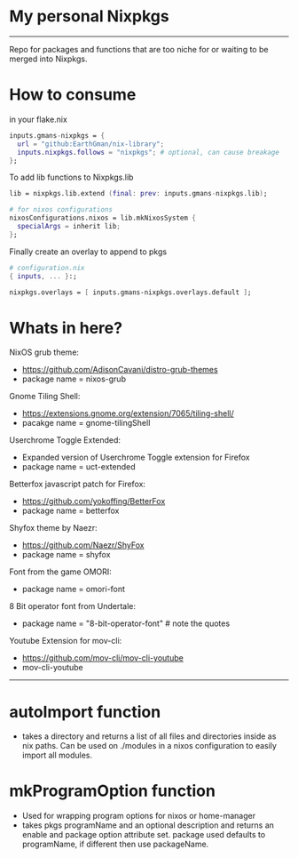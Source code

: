 # My personal Nixpkgs

------------------------------------------------------------------------

Repo for packages and functions that are too niche for or waiting to be merged into Nixpkgs.

# How to consume

in your flake.nix

```nix
inputs.gmans-nixpkgs = {
  url = "github:EarthGman/nix-library";
  inputs.nixpkgs.follows = "nixpkgs"; # optional, can cause breakage
};
```


To add lib functions to Nixpkgs.lib

```nix
lib = nixpkgs.lib.extend (final: prev: inputs.gmans-nixpkgs.lib);

# for nixos configurations
nixosConfigurations.nixos = lib.mkNixosSystem {
  specialArgs = inherit lib;
};
```


Finally create an overlay to append to pkgs

```nix
# configuration.nix
{ inputs, ... }:;

nixpkgs.overlays = [ inputs.gmans-nixpkgs.overlays.default ];
```

# Whats in here?

NixOS grub theme: 
-  https://github.com/AdisonCavani/distro-grub-themes
- package name = nixos-grub


Gnome Tiling Shell: 
- https://extensions.gnome.org/extension/7065/tiling-shell/
- pacakge name = gnome-tilingShell


Userchrome Toggle Extended:
- Expanded version of Userchrome Toggle extension for Firefox
- package name = uct-extended


Betterfox javascript patch for Firefox:
- https://github.com/yokoffing/BetterFox
- package name = betterfox


Shyfox theme by Naezr:
- https://github.com/Naezr/ShyFox
- package name = shyfox


Font from the game OMORI:
- package name = omori-font


8 Bit operator font from Undertale: 
- package name = "8-bit-operator-font" # note the quotes


Youtube Extension for mov-cli:
- https://github.com/mov-cli/mov-cli-youtube
- mov-cli-youtube

------------------------------------------------------------------------

# autoImport function
- takes a directory and returns a list of all files and directories inside as nix paths. Can be used on ./modules in a nixos configuration to easily import all modules.

# mkProgramOption function
- Used for wrapping program options for nixos or home-manager
- takes pkgs programName and an optional description and returns an enable and package option attribute set. package used defaults to programName, if different then use packageName.
